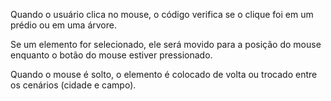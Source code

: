 Quando o usuário clica no mouse, o código verifica se o clique foi em um prédio ou em uma árvore.

Se um elemento for selecionado, ele será movido para a posição do mouse enquanto o botão do mouse estiver pressionado.

Quando o mouse é solto, o elemento é colocado de volta ou trocado entre os cenários (cidade e campo).
